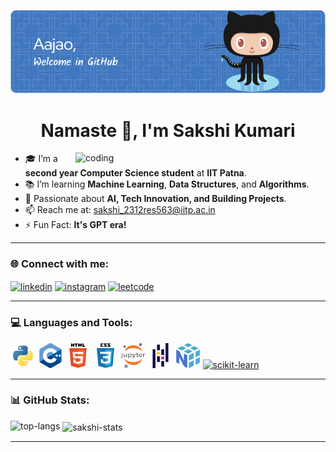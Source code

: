 ![banner](https://raw.githubusercontent.com/272006Sakshi/272006Sakshi/main/github-header-image-2.png)

<h1 align="center">Namaste 🙏, I'm Sakshi Kumari</h1>

<img align="right" alt="coding" width="400" src="https://cdn.dribbble.com/users/1059583/screenshots/4171367/coding-freak.gif">

- 🎓 I’m a **second year Computer Science student** at **IIT Patna**.
- 📚 I’m learning **Machine Learning**, **Data Structures**, and **Algorithms**.
- 🤖 Passionate about **AI, Tech Innovation, and Building Projects**.
- 📫 Reach me at: [sakshi_2312res563@iitp.ac.in](mailto:sakshi_2312res563@iitp.ac.in)
- ⚡ Fun Fact: **It's GPT era!**

---

<h3 align="left">🌐 Connect with me:</h3>
<p align="left">
<a href="https://www.linkedin.com/in/sakshi-kumari-0064a5296/" target="blank"><img align="center" src="https://img.shields.io/badge/LinkedIn-0A66C2?style=for-the-badge&logo=linkedin&logoColor=white" alt="linkedin"/></a>
<a href="https://www.instagram.com/sak_shiii27/" target="blank"><img align="center" src="https://img.shields.io/badge/Instagram-E4405F?style=for-the-badge&logo=instagram&logoColor=white" alt="instagram"/></a>
<a href="https://leetcode.com/u/Sak_shi__/" target="blank"><img align="center" src="https://img.shields.io/badge/LeetCode-FFA116?style=for-the-badge&logo=leetcode&logoColor=black" alt="leetcode"/></a>
</p>

---

<h3 align="left">💻 Languages and Tools:</h3>
<p align="left">
<a href="https://www.python.org/" target="_blank"><img src="https://raw.githubusercontent.com/devicons/devicon/master/icons/python/python-original.svg" alt="python" width="40" height="40"/></a>
<a href="https://www.w3schools.com/cpp/" target="_blank"><img src="https://raw.githubusercontent.com/devicons/devicon/master/icons/cplusplus/cplusplus-original.svg" alt="cplusplus" width="40" height="40"/></a>
<a href="https://developer.mozilla.org/en-US/docs/Web/HTML" target="_blank"><img src="https://raw.githubusercontent.com/devicons/devicon/master/icons/html5/html5-original-wordmark.svg" alt="html5" width="40" height="40"/></a>
<a href="https://developer.mozilla.org/en-US/docs/Web/CSS" target="_blank"><img src="https://raw.githubusercontent.com/devicons/devicon/master/icons/css3/css3-original-wordmark.svg" alt="css3" width="40" height="40"/></a>
<a href="https://jupyter.org/" target="_blank"><img src="https://raw.githubusercontent.com/devicons/devicon/master/icons/jupyter/jupyter-original-wordmark.svg" alt="jupyter" width="40" height="40"/></a>
<a href="https://pandas.pydata.org/" target="_blank"><img src="https://raw.githubusercontent.com/devicons/devicon/master/icons/pandas/pandas-original.svg" alt="pandas" width="40" height="40"/></a>
<a href="https://numpy.org/" target="_blank"><img src="https://raw.githubusercontent.com/devicons/devicon/master/icons/numpy/numpy-original.svg" alt="numpy" width="40" height="40"/></a>  
<a href="https://scikit-learn.org/" target="_blank"><img src="https://raw.githubusercontent.com/scikit-learn/scikit-learn/main/doc/logos/scikit-learn-logo-small.png" alt="scikit-learn" width="40" height="40"/></a>

</p>

---

<h3 align="left">📊 GitHub Stats:</h3>

<p><img align="left" src="https://github-readme-stats.vercel.app/api/top-langs/?username=272006Sakshi&layout=compact&theme=tokyonight" alt="top-langs"/></p>

<p>&nbsp;<img align="center" src="https://github-readme-stats.vercel.app/api?username=272006Sakshi&show_icons=true&theme=tokyonight" alt="sakshi-stats"/></p>

---


